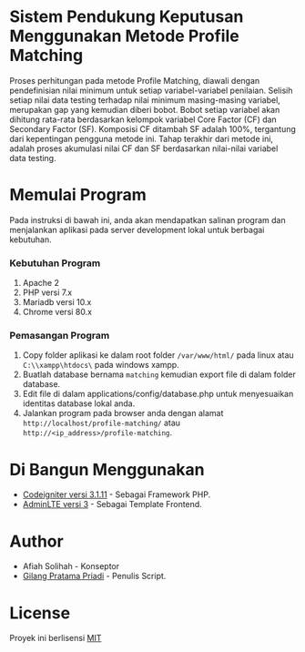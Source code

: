 # Sistem Pendukung Keputusan Menggunakan Metode Profile Matching
Proses perhitungan pada metode Profile Matching, diawali dengan pendefinisian nilai minimum untuk setiap variabel-variabel penilaian. Selisih setiap nilai data testing terhadap nilai minimum masing-masing variabel, merupakan gap yang kemudian diberi bobot. Bobot setiap variabel akan dihitung rata-rata berdasarkan kelompok variabel Core Factor (CF) dan Secondary Factor (SF). Komposisi CF ditambah SF adalah 100%, tergantung dari kepentingan pengguna metode ini. Tahap terakhir dari metode ini, adalah proses akumulasi nilai CF dan SF berdasarkan nilai-nilai variabel data testing.

# Memulai Program
Pada instruksi di bawah ini, anda akan mendapatkan salinan program dan menjalankan aplikasi pada server development lokal untuk berbagai kebutuhan.

### Kebutuhan Program
1. Apache 2
2. PHP versi 7.x
3. Mariadb versi 10.x
4. Chrome versi 80.x

### Pemasangan Program
1. Copy folder aplikasi ke dalam root folder `/var/www/html/` pada linux atau `C:\\xampp\htdocs\` pada windows xampp.
2. Buatlah database bernama `matching` kemudian export file di dalam folder database.
3. Edit file di dalam applications/config/database.php untuk menyesuaikan identitas database lokal anda.
4. Jalankan program pada browser anda dengan alamat `http://localhost/profile-matching/` atau `http://<ip_address>/profile-matching`.

# Di Bangun Menggunakan
* [Codeigniter versi 3.1.11](https://codeigniter.com/) - Sebagai Framework PHP.
* [AdminLTE versi 3](https://adminlte.io) - Sebagai Template Frontend.

# Author
* Afiah Solihah - Konseptor
* [Gilang Pratama Priadi](https://blog.kodepanda.id/) - Penulis Script.

# License
Proyek ini berlisensi [MIT](https://opensource.org/licenses/MIT)
